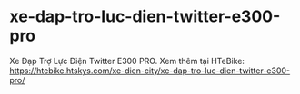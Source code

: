 # xe-dap-tro-luc-dien-twitter-e300-pro
Xe Đạp Trợ Lực Điện Twitter E300 PRO. Xem thêm tại HTeBike: https://htebike.htskys.com/xe-dien-city/xe-dap-tro-luc-dien-twitter-e300-pro/
